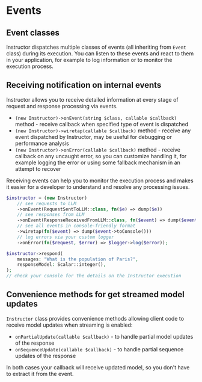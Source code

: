 # Events

## Event classes

Instructor dispatches multiple classes of events (all inheriting from `Event` class) during its execution. You can listen to these events and react to them in your application, for example to log information or to monitor the execution process.


## Receiving notification on internal events

Instructor allows you to receive detailed information at every stage of request and response processing via events.

* `(new Instructor)->onEvent(string $class, callable $callback)` method - receive callback when specified type of event is dispatched
* `(new Instructor)->wiretap(callable $callback)` method - receive any event dispatched by Instructor, may be useful for debugging or performance analysis
* `(new Instructor)->onError(callable $callback)` method - receive callback on any uncaught error, so you can customize handling it, for example logging the error or using some fallback mechanism in an attempt to recover

Receiving events can help you to monitor the execution process and makes it easier for a developer to understand and resolve any processing issues.

```php
$instructor = (new Instructor)
    // see requests to LLM
    ->onEvent(RequestSentToLLM::class, fn($e) => dump($e))
    // see responses from LLM
    ->onEvent(ResponseReceivedFromLLM::class, fn($event) => dump($event))
    // see all events in console-friendly format
    ->wiretap(fn($event) => dump($event->toConsole()))
    // log errors via your custom logger
    ->onError(fn($request, $error) => $logger->log($error));

$instructor->respond(
    messages: "What is the population of Paris?",
    responseModel: Scalar::integer(),
);
// check your console for the details on the Instructor execution
```

## Convenience methods for get streamed model updates

`Instructor` class provides convenience methods allowing client code to receive
model updates  when streaming is enabled:

 * `onPartialUpdate(callable $callback)` - to handle partial model updates of the response
 * `onSequenceUpdate(callable $callback)` - to handle partial sequence updates of the response

In both cases your callback will receive updated model, so you don't have to
extract it from the event.
